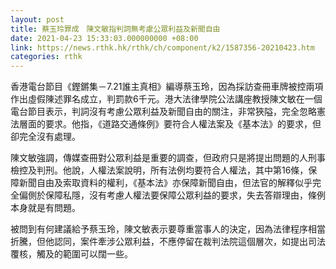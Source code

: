 ```yaml
---
layout: post
title: 蔡玉玲罪成　陳文敏指判詞無考慮公眾利益及新聞自由
date: 2021-04-23 15:33:03.000000000 +08:00
link: https://news.rthk.hk/rthk/ch/component/k2/1587356-20210423.htm
categories: rthk
---
```


香港電台節目《鏗鏘集－7.21誰主真相》編導蔡玉玲，因為採訪查冊車牌被控兩項作出虛假陳述罪名成立，判罰款6千元。港大法律學院公法講座教授陳文敏在一個電台節目表示，判詞沒有考慮公眾利益及新聞自由的關注，非常狹隘，完全忽略憲法層面的要求。他指，《道路交通條例》要符合人權法案及《基本法》的要求，但卻完全沒有處理。

陳文敏強調，傳媒查冊對公眾利益是重要的調查，但政府只是將提出問題的人刑事檢控及判刑。他說，人權法案說明，所有法例均要符合人權法，其中第16條，保障新聞自由及索取資料的權利，《基本法》亦保障新聞自由，但法官的解釋似乎完全偏側於保障私隱，沒有考慮人權法要保障公眾利益的要求，失去答辯理由，條例本身就是有問題。

被問到有何建議給予蔡玉玲，陳文敏表示要尊重當事人的決定，因為法律程序相當折騰，但他認同，案件牽涉公眾利益，不應停留在裁判法院這個層次，如提出司法覆核，觸及的範圍可以闊一些。
